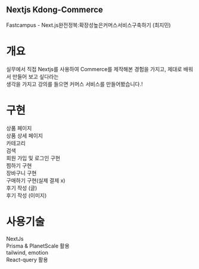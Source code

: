 ## Nextjs Kdong-Commerce

Fastcampus - Next.js완전정복:확장성높은커머스서비스구축하기 (최지민)

# 개요

실무에서 직접 Nextjs를 사용하여 Commerce를 제작해본 경험을 가지고, 제대로 배워서 만들어 보고 싶다라는<br />생각을 가지고 강의를 들으면 커머스 서비스를 만들어봤습니다.!

# 구현

상품 페이지<br />
상품 상세 페이지<br />
카테고리 <br />
검색 <br />
회원 가입 및 로그인 구현 <br />
찜하기 구현 <br />
장바구니 구현 <br />
구매하기 구현(실제 결제 x)<br />
후기 작성 (글) <br />
후기 작성 (이미지) <br />

# 사용기술

NextJs<br />
Prisma & PlanetScale 활용 <br />
tailwind, emotion <br />
React-query 활용<br />
